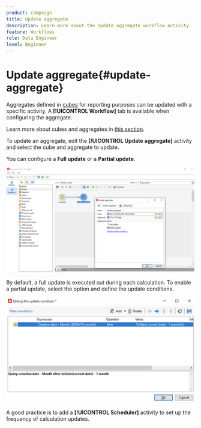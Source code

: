 ```yaml
---
product: campaign
title: Update aggregate
description: Learn more about the Update aggregate workflow activity
feature: Workflows
role: Data Engineer
level: Beginner
---
```

# Update aggregate{#update-aggregate}

Aggregates defined in [cubes](../../v8/reporting/gs-cubes.md) for reporting purposes can be updated with a specific activity. A **[!UICONTROL Workflow]** tab is available when configuring the aggregate.

Learn more about cubes and aggregates in [this section](../../v8/reporting/customize-cubes.md#calculate-and-use-aggregates).

To update an aggregate, edit the **[!UICONTROL Update aggregate]** activity and select the cube and aggregate to update.

You can configure a **Full update** or a **Partial update**.

![](assets/update-aggregate-details.png)

By default, a full update is executed out during each calculation. To enable a partial update, select the option and define the update conditions.

![](assets/update-aggregate-partial.png)

A good practice is to add a **[!UICONTROL Scheduler]** activity to set up the frequency of calculation updates.
